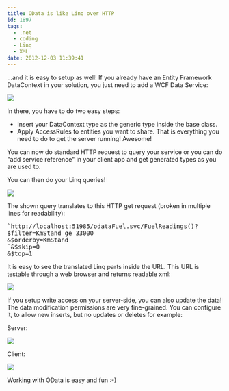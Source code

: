 ```yaml
---
title: OData is like Linq over HTTP
id: 1897
tags:
  - .net
  - coding
  - Linq
  - XML
date: 2012-12-03 11:39:41
---
```


…and it is easy to setup as well! If you already have an Entity Framework DataContext in your solution, you just need to add a WCF Data Service:

![](https://az275061.vo.msecnd.net/blogmedia/2012/12/120312_0939_ODataislike1.png)

In there, you have to do two easy steps:

*   Insert your DataContext type as the generic type inside the base class.
*   Apply AccessRules to entities you want to share.
That is everything you need to do to get the server running! Awesome!

You can now do standard HTTP request to query your service or you can do "add service reference" in your client app and get generated types as you are used to.

You can then do your Linq queries!

![](https://az275061.vo.msecnd.net/blogmedia/2012/12/120312_0939_ODataislike2.png)

The shown query translates to this HTTP get request (broken in multiple lines for readability):
<pre>`http://localhost:51985/odataFuel.svc/FuelReadings()?
$filter=KmStand ge 33000 
&amp;$orderby=KmStand 
`&amp;$skip=0 
&amp;$top=1</pre>
It is easy to see the translated Linq parts inside the URL. This URL is testable through a web browser and returns readable xml:

![](https://az275061.vo.msecnd.net/blogmedia/2012/12/120312_0939_ODataislike3.png)

If you setup write access on your server-side, you can also update the data! The data modification permissions are very fine-grained. You can configure it, to allow new inserts, but no updates or deletes for example:

Server:

![](https://az275061.vo.msecnd.net/blogmedia/2012/12/120312_0939_ODataislike4.png)

Client:

![](https://az275061.vo.msecnd.net/blogmedia/2012/12/120312_0939_ODataislike5.png)

Working with OData is easy and fun :-)